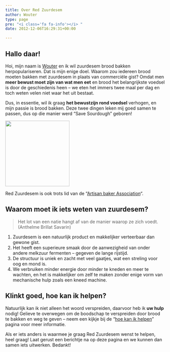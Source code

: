 ```yaml
---
title: Over Red Zuurdesem
author: Wouter
type: page
pre: "<i class='fa fa-info'></i> "
date: 2012-12-06T16:29:31+00:00

---
```

## Hallo daar!

Hoi, mijn naam is [Wouter][1] en ik wil zuurdesem brood bakken herpopulariseren. Dat is mijn enige doel. Waarom zou iedereen brood moeten bakken met zuurdesem in plaats van commerciële gist? Omdat men **meer bewust moet zijn van wat men eet** en brood het belangrijkste voedsel is door de geschiedenis heen &#8211; we eten het immers twee maal per dag en toch weten velen niet waar het uit bestaat.
  
Dus, in essentie, wil ik graag **het bewustzijn rond voedsel** verhogen, en mijn passie is brood bakken. Deze twee dingen leken mij goed samen te passen, dus op die manier werd &#8220;Save Sourdough&#8221; geboren!

<img class="aligncenter" title="Artisan baker association" src="http://4.bp.blogspot.com/-ci1c9hUGIwA/T6u-xuPqPTI/AAAAAAAAGOk/9GMem2u9dZc/s1600/aba.png" alt="" width="202" height="207" />

Red Zuurdesem is ook trots lid van de &#8220;[Artisan baker Association][2]&#8220;.

## Waarom moet ik iets weten van zuurdesem?

> Het lot van een natie hangt af van de manier waarop ze zich voedt. (Anthelme Brillat Savarin)

  1. <span style="line-height: 15px;">Zuurdesem is een natuurlijk product en makkelijker verteerbaar dan gewone gist.</span>
  2. <span style="line-height: 15px;">Het heeft een superieure smaak door de aanwezigheid van onder andere melkzuur fermenten &#8211; gegeven de lange rijstijd.</span>
  3. <span style="line-height: 15px;">De structuur is uniek en zacht met veel gaatjes, wat een streling voor oog en mond is.</span>
  4. <span style="line-height: 15px;">We verbruiken minder energie door minder te kneden en meer te wachten, en het is makkelijker om zelf te maken zonder enige vorm van mechanische hulp zoals een kneed machine.</span>

## Klinkt goed, hoe kan ik helpen?

Natuurlijk kan ik niet alleen het woord verspreiden, daarvoor heb ik **uw hulp** nodig! Gelieve te overwegen om de boodschap te verspreiden door brood te bakken en weg te geven &#8211; neem een kijkje bij de &#8220;[hoe kan ik helpen][1]&#8221; pagina voor meer informatie.

Als er iets anders is waarmee je graag Red Zuurdesem wenst te helpen, heel graag! Laat gerust een berichtje na op deze pagina en we kunnen dan samen iets uitwerken. Bedankt!

 [1]: https://brainbaking.com/about/
 [2]: http://artisanbaker.org/